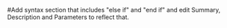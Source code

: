 #Add syntax section that includes "else if" and "end if" and edit Summary, Description and Parameters to reflect that.
